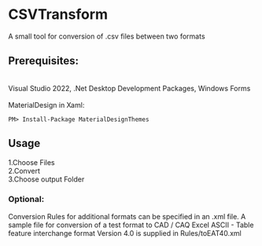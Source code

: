 # CSVTransform
A small tool for conversion of .csv files between two formats

## Prerequisites:
<br/>
Visual Studio 2022, .Net Desktop Development Packages, Windows Forms
</br></br>
MaterialDesign in Xaml:

```
PM> Install-Package MaterialDesignThemes
```
## Usage

1.Choose Files</br>
2.Convert</br>
3.Choose output Folder</br>
### Optional:
Conversion Rules for additional formats can be specified in an .xml file.
A sample file for conversion of a test format to CAD / CAQ Excel ASCII - Table feature interchange format Version 4.0 is supplied in Rules/toEAT40.xml
